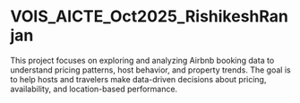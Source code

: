 # VOIS_AICTE_Oct2025_RishikeshRanjan
This project focuses on exploring and analyzing Airbnb booking data to understand pricing patterns, host behavior, and property trends. The goal is to help hosts and travelers make data-driven decisions about pricing, availability, and location-based performance.
